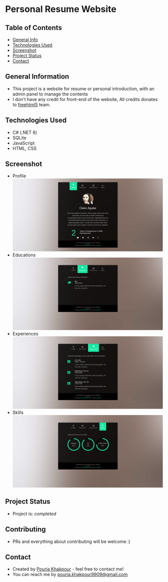 # Personal Resume Website

## Table of Contents
* [General Info](#general-information)
* [Technologies Used](#technologies-used)
* [Screenshot](#screenshot)
* [Project Status](#project-status)
* [Contact](#contact)

## General Information
- This project is a website for resume or personal introduction, with an admin panel to manage the contents
- I don't have any credit for front-end of the website, All credits donates to [freehtml5](https://freehtml5.co/) team.

## Technologies Used
- C# (.NET 6)
- SQLite
- JavaScript
- HTML, CSS

## Screenshot
- Profile
![Profile](./src/Personal_Website/screenshot/profile.png)
- Educations
![Educations](./src/Personal_Website/screenshot/educations.png)
- Experiences
![Experiences](./src/Personal_Website/screenshot/experiences.png)
- Skills
![Skills](./src/Personal_Website/screenshot/skills.png)
## Project Status
- Project is: _completed_

## Contributing
- PRs and everything about contributing will be welcome :)

## Contact
- Created by [Pouria Khakpour](https://github.com/0ne-zero) - feel free to contact me!
- You can reach me by pouria.khakpour9909@gmail.com
